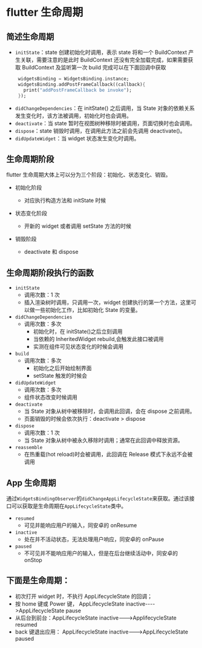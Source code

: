 # flutter 生命周期

## 简述生命周期

- `initState`：state 创建初始化时调用，表示 state 将和一个 BuildContext 产生关联，需要注意的是此时 BuildContext 还没有完全加载完成，如果需要获取 BuildContext 及监听第一次 build 完成可以在下面回调中获取
  ```dart
   widgetsBinding = WidgetsBinding.instance;
   widgetsBinding.addPostFrameCallback((callback){
     print("addPostFrameCallback be invoke");
   });
  ```
- `didChangeDependencies`：在 initState() 之后调⽤，当 State 对象的依赖关系发⽣变化时，该⽅法被调⽤，初始化时也会调⽤。
- `deactivate`：当 state 暂时在视图树种移除时被调用，页面切换时也会调用。
- `dispose`：state 销毁时调用，在调用此方法之前会先调用 deactivate()。
- `didUpdateWidget`：当 widget 状态发生变化时调用。

## 生命周期阶段

flutter 生命周期大体上可以分为三个阶段：初始化、状态变化、销毁。

- 初始化阶段

  - 对应执行构造方法和 initState 时候

- 状态变化阶段

  - 开新的 widget 或者调用 setState 方法的时候

- 销毁阶段
  - deactivate 和 dispose

## 生命周期阶段执行的函数

- `initState`
  - 调用次数：1 次
  - 插入渲染树时调用，只调用一次，widget 创建执行的第一个方法，这里可以做一些初始化工作，比如初始化 State 的变量。
- `didChangeDependencies`
  - 调用次数：多次
    - 初始化时，在 initState()之后立刻调用
    - 当依赖的 InheritedWidget rebuild,会触发此接口被调用
    - 实测在组件可见状态变化的时候会调用
- `build`
  - 调用次数：多次
    - 初始化之后开始绘制界面
    - setState 触发的时候会
- `didUpdateWidget`
  - 调用次数：多次
  - 组件状态改变时候调用
- `deactivate`
  - 当 State 对象从树中被移除时，会调用此回调，会在 dispose 之前调用。
  - 页面销毁的时候会依次执行：deactivate > dispose
- `dispose`
  - 调用次数：1 次
  - 当 State 对象从树中被永久移除时调用；通常在此回调中释放资源。
- `reassemble`
  - 在热重载(hot reload)时会被调用，此回调在 Release 模式下永远不会被调用

## App 生命周期

通过`WidgetsBindingObserver`的`didChangeAppLifecycleState`来获取。通过该接口可以获取是生命周期在`AppLifecycleState`类中。

- `resumed`
  - 可见并能响应用户的输入，同安卓的 onResume
- `inactive`
  - 处在并不活动状态，无法处理用户响应，同安卓的 onPause
- `paused`
  - 不可见并不能响应用户的输入，但是在后台继续活动中，同安卓的 onStop

## 下面是生命周期：

- 初次打开 widget 时，不执行 AppLifecycleState 的回调；
- 按 home 键或 Power 键， AppLifecycleState inactive---->AppLifecycleState pause
- 从后台到前台：AppLifecycleState inactive--->ApplifecycleState resumed
- back 键退出应用： AppLifecycleState inactive--->AppLifecycleState paused
